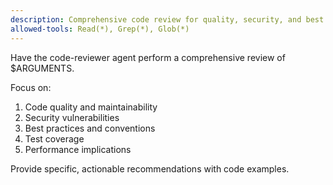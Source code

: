 ```yaml
---
description: Comprehensive code review for quality, security, and best practices
allowed-tools: Read(*), Grep(*), Glob(*)
---
```


Have the code-reviewer agent perform a comprehensive review of $ARGUMENTS.

Focus on:
1. Code quality and maintainability
2. Security vulnerabilities
3. Best practices and conventions
4. Test coverage
5. Performance implications

Provide specific, actionable recommendations with code examples.
